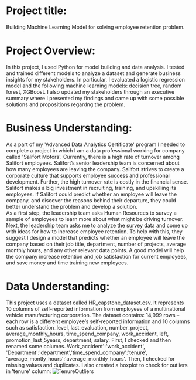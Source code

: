 # Project title: 
  Building Machine Learning Model for solving employee retention problem.

# Project Overview:
  In this project, I used Python for model building and data analysis. I tested and trained different models to analyze a dataset and generate business insights for my stakeholders. In particular, I evaluated a logistic regression model and the following machine learning models: decision tree, random forest, XGBoost. I also updated my stakeholders through an executive summary where I presented my findings and came up with some possible solutions and propositions regardng the problem.

# Business Understanding:
  As a part of my 'Advanced Data Analytics Certificate' program I needed to complete a project in which I am a data professional working for company called 'Salifort Motors'. 
  Currently, there is a high rate of turnover among Salifort employees. Salifort’s senior leadership team is concerned about how many employees are leaving the company. Salifort strives to create a corporate culture that supports employee success and professional development. Further, the high turnover rate is costly in the financial sense. Salifort makes a big investment in recruiting, training, and upskilling its employees. If Salifort could predict whether an employee will leave the company, and discover the reasons behind their departure, they could better understand the problem and develop a solution.  
  As a first step, the leadership team asks Human Resources to survey a sample of employees to learn more about what might be driving turnover.  
Next, the leadership team asks me to analyze the survey data and come up with ideas for how to increase employee retention. To help with this, they suggest I design a model that predicts whether an employee will leave the company based on their job title, department, number of projects, average monthly hours, and any other relevant data points. A good model will help the company increase retention and job satisfaction for current employees, and save money and time training new employees. 

# Data Understanding:
This project uses a dataset called HR_capstone_dataset.csv. It represents 10 columns of self-reported information from employees of a multinational vehicle manufacturing corporation. 
The dataset contains:
14,999 rows – each row is a different employee’s self-reported information and 10 columns such as satisfaction_level, last_evaluation, number_project, average_monthly_hours, time_spend_company, work_accident, left, promotion_last_5years, department, salary.
First, I checked and then renamed some columns. Work_accident':'work_accident', 'Department':'department','time_spend_company':'tenure',  'average_montly_hours':'average_monthly_hours'.
Then, I checked for missing values and duplicates. I also created a boxplot to check for outliers in 'tenure' column:
![TenureOutliers](https://imgur.com/XWrSauG)

                          
                           
                         
                           

